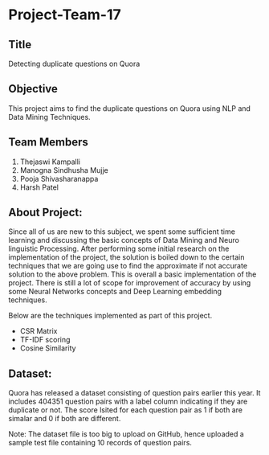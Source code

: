 # Project-Team-17

## Title
Detecting duplicate questions on Quora

## Objective
This project aims to find the duplicate questions on Quora using NLP and Data Mining Techniques.

## Team Members
1) Thejaswi Kampalli
2) Manogna Sindhusha Mujje
3) Pooja Shivasharanappa
4) Harsh Patel

## About Project:
Since all of us are new to this subject, we spent some sufficient time learning and discussing the basic concepts of Data Mining and Neuro linguistic Processing. After performing some initial research on the implementation of the project, the solution is boiled down to the certain techniques that we are going use to find the approximate if not accurate solution to the above problem. This is overall a basic implementation of the project. There is still a lot of scope for improvement of accuracy by using some Neural Networks concepts and Deep Learning embedding techniques.

Below are the techniques implemented as part of this project.
- CSR Matrix
- TF-IDF scoring
- Cosine Similarity

## Dataset:
Quora has released a dataset consisting of question pairs earlier this year. It includes 404351 question pairs with a label column indicating if they are duplicate or not. The score lsited for each question pair as 1 if both are simalar and 0 if both are different.

Note: The dataset file is too big to upload on GitHub, hence uploaded a sample test file containing 10 records of question pairs.

